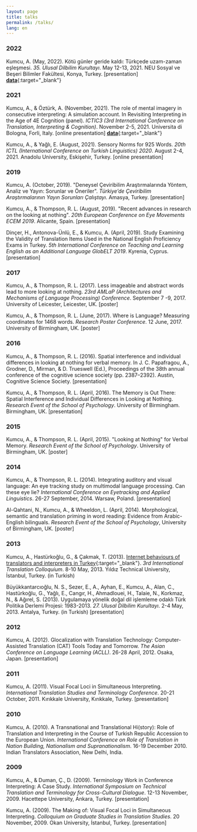 ```yaml
---
layout: page
title: talks
permalink: /talks/
lang: en
---
```


### 2022
Kumcu, A. (May, 2022). Kötü günler geride kaldı: Türkçede uzam-zaman eşleşmesi. *35. Ulusal Dilbilim Kurultayı*. May 12-13, 2021. NEU Sosyal ve Beşeri Bilimler Fakültesi, Konya, Turkey. [presentation] [**data**](https://osf.io/f4k9x/){:target="_blank"}

### 2021
Kumcu, A., & Öztürk, A. (November, 2021). The role of mental imagery in consecutive interpreting: A simulation account. In Revisiting Interpreting in the Age of 4E Cognition (panel). *ICTIC3 (3rd International Conference on Translation, Interpreting & Cognition)*. November 2-5, 2021. Universita di Bologna, Forli, Italy. [online presentation] [**data**](https://osf.io/gtxwa/){:target="_blank"}

Kumcu, A., & Yağlı, E. (August, 2021). Sensory Norms for 925 Words. *20th ICTL (International Conference on Turkish Linguistics) 2020*. August 2-4, 2021. Anadolu University, Eskişehir, Turkey. [online presentation]

### 2019
Kumcu, A. (October, 2019). "Deneysel Çeviribilim Araştırmalarında Yöntem, Analiz ve Yayın: Sorunlar ve Öneriler". *Türkiye’de Çeviribilim Araştırmalarının Yayın Sorunları Çalıştayı*. Amasya, Turkey. [presentation]

Kumcu, A., & Thompson, R. L. (August, 2019). "Recent advances in research on the looking at nothing". *20th European Conference on Eye Movements ECEM 2019*. Alicante, Spain. [presentation]

Dinçer, H., Antonova-Ünlü, E., & Kumcu, A. (April, 2019). Study Examining the Validity of Translation Items Used in the
National English Proficiency Exams in Turkey. *5th International Conference on Teaching and Learning English as an Additional Language GlobELT 2019*. Kyrenia, Cyprus. [presentation]

### 2017
Kumcu, A., & Thompson, R. L. (2017). Less imageable and abstract words lead to more looking at nothing. *23rd AMLaP (Architectures and Mechanisms of Language Processing) Conference*. September 7 -9, 2017. University of Leicester, Leicester, UK. [poster]

Kumcu, A., & Thompson, R. L. (June, 2017). Where is Language? Measuring coordinates for 1468 words. *Research Poster Conference*. 12 June, 2017. University of Birmingham, UK. [poster]

### 2016
Kumcu, A., & Thompson, R. L. (2016). Spatial interference and individual differences in looking at nothing for verbal memory. In J. C. Papafragou, A., Grodner, D., Mirman, & D. Trueswell (Ed.), Proceedings of the 38th annual conference of the cognitive science society (pp. 2387–2392). Austin, Cognitive Science Society. [presentation]

Kumcu, A., & Thompson, R. L. (April, 2016). The Memory is Out There: Spatial Interference and Individual Differences in Looking at Nothing. *Research Event of the School of Psychology*. University of Birmingham. Birmingham, UK. [presentation]

### 2015
Kumcu, A., & Thompson, R. L. (April, 2015). "Looking at Nothing" for Verbal Memory. *Research Event of the School of Psychology*. University of Birmingham, UK. [poster]

### 2014
Kumcu, A., & Thompson, R. L. (2014). Integrating auditory and visual language: An eye tracking study on multimodal language processing. Can these eye lie? *International Conference on Eyetracking and Applied Linguistics*. 26-27  September, 2014. Warsaw, Poland. [presentation]

Al-Qahtani, N., Kumcu, A., & Wheeldon, L. (April, 2014). Morphological, semantic and translation priming in word reading: Evidence from Arabic-English bilinguals. *Research Event of the School of Psychology*, University of Birmingham, UK. [poster]

### 2013
Kumcu, A., Hastürkoğlu, G., & Çakmak, T. (2013). [Internet behaviours of translators and interpreters in Turkey](https://soundcloud.com/alperkumcu/ytucalisma){:target="_blank"}. *3rd International Translation Colloquium*. 8-10 May, 2013. Yıldız Technical University, İstanbul, Turkey. (in Turkish)

Büyükkantarcıoğlu, N. S., Sezer, E., A., Ayhan, E., Kumcu, A., Alan, C., Hastürkoğlu, G., Yağlı, E., Cangır, H., Ahmadlouei, H., Talaie, N., Korkmaz, N., & Ağırel, S. (2013). Uygulamaya yönelik doğal dil işlemleme odaklı Türk Politika Derlemi Projesi: 1983-2013. *27. Ulusal Dilbilim Kurultayı*. 2-4 May, 2013. Antalya, Turkey. (in Turkish) [presentation]

### 2012
Kumcu, A. (2012). Glocalization with Translation Technology: Computer-Assisted Translation (CAT) Tools Today and Tomorrow. *The Asian Conference on Language Learning (ACLL)*. 26-28 April, 2012. Osaka, Japan. [presentation]

### 2011
Kumcu, A. (2011). Visual Focal Loci in Simultaneous Interpreting. *International Translation Studies and Terminology Conference*. 20-21 October, 2011. Kırıkkale University, Kırıkkale, Turkey. [presentation]

### 2010
Kumcu, A. (2010). A Transnational and Translational Hi(story): Role of Translation and Interpreting in the Course of Turkish Republic Accession to the European Union. *International Conference on Role of Translation in Nation Building, Nationalism and Supranationalism*. 16-19 December 2010. Indian Translators Association, New Delhi, India.

### 2009
Kumcu, A., & Duman, Ç., D. (2009). Terminology Work in Conference Interpreting: A Case Study. *International Symposium on Technical Translation and Terminology for Cross-Cultural Dialogue*. 12-13 November, 2009. Hacettepe University, Ankara, Turkey. [presentation]

Kumcu, A. (2009). The Making of: Visual Focal Loci in Simultaneous Interpreting. *Colloquium on Graduate Studies in Translation Studies*. 20 November, 2009. Okan University, İstanbul, Turkey. [presentation]
